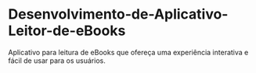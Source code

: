 # Desenvolvimento-de-Aplicativo-Leitor-de-eBooks
Aplicativo para leitura de eBooks que ofereça uma experiência interativa e fácil de usar para os usuários.
